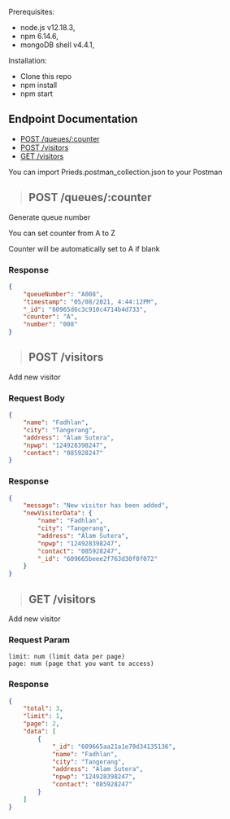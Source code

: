 Prerequisites:
- node.js v12.18.3,
- npm 6.14.6,
- mongoDB shell v4.4.1,

Installation:
- Clone this repo
- npm install
- npm start

## Endpoint Documentation
- [POST /queues/:counter](#post-queuescounter)
- [POST /visitors](#post-visitors)
- [GET /visitors](#get-visitors)

You can import Prieds.postman_collection.json to your Postman

> ## POST /queues/:counter

Generate queue number

You can set counter from A to Z

Counter will be automatically set to A if blank

### Response
```json
{
    "queueNumber": "A008",
    "timestamp": "05/08/2021, 4:44:12PM",
    "_id": "60965d6c3c910c4714b4d733",
    "counter": "A",
    "number": "008"
}
```

> ## POST /visitors

Add new visitor
### Request Body
```json
{
    "name": "Fadhlan",
    "city": "Tangerang",
    "address": "Alam Sutera",
    "npwp": "124928398247",
    "contact": "085928247"
}
```

### Response
```json
{
    "message": "New visitor has been added",
    "newVisitorData": {
        "name": "Fadhlan",
        "city": "Tangerang",
        "address": "Alam Sutera",
        "npwp": "124928398247",
        "contact": "085928247",
        "_id": "609665beee2f763d30f0f072"
    }
}
```

> ## GET /visitors

Add new visitor
### Request Param
```
limit: num (limit data per page)
page: num (page that you want to access)
```

### Response
```json
{
    "total": 3,
    "limit": 1,
    "page": 2,
    "data": [
        {
            "_id": "609665aa21a1e70d34135136",
            "name": "Fadhlan",
            "city": "Tangerang",
            "address": "Alam Sutera",
            "npwp": "124928398247",
            "contact": "085928247"
        }
    ]
}
```